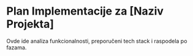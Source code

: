 # Plan Implementacije za [Naziv Projekta]

Ovde ide analiza funkcionalnosti, preporučeni tech stack i raspodela po fazama.
